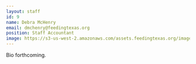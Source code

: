 ```yaml
---
layout: staff
id: 9
name: Debra McHenry
email: dmchenry@feedingtexas.org
position: Staff Accountant
image: https://s3-us-west-2.amazonaws.com/assets.feedingtexas.org/images/staff/debra-mchenry.JPG
---
```

Bio forthcoming.
